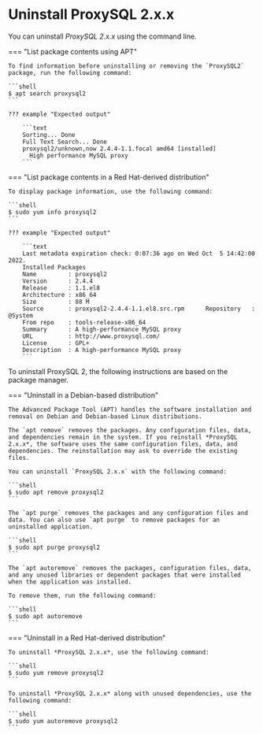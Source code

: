 # Uninstall ProxySQL 2.x.x

You can uninstall *ProxySQL 2.x.x* using the command line.

=== "List package contents using APT"

    To find information before uninstalling or removing the `ProxySQL2` package, run the following command:

    ```shell
    $ apt search proxysql2
    ```

    ??? example "Expected output"

        ```text
        Sorting... Done
        Full Text Search... Done
        proxysql2/unknown,now 2.4.4-1.1.focal amd64 [installed]
          High performance MySQL proxy
        ```



=== "List package contents in a Red Hat-derived distribution"

    To display package information, use the following command:

    ```shell
    $ sudo yum info proxysql2
    ```

    ??? example "Expected output"

        ```text
        Last metadata expiration check: 0:07:36 ago on Wed Oct  5 14:42:00 2022.
        Installed Packages
        Name         : proxysql2
        Version      : 2.4.4
        Release      : 1.1.el8
        Architecture : x86_64
        Size         : 88 M
        Source       : proxysql2-2.4.4-1.1.el8.src.rpm      Repository   : @System
        From repo    : tools-release-x86_64
        Summary      : A high-performance MySQL proxy
        URL          : http://www.proxysql.com/
        License      : GPL+
        Description  : A high-performance MySQL proxy
        ```

To uninstall ProxySQL 2, the following instructions are based on the package manager.

=== "Uninstall in a Debian-based distribution"

    The Advanced Package Tool (APT) handles the software installation and removal on Debian and Debian-based Linux distributions.

    The `apt remove` removes the packages. Any configuration files, data, and dependencies remain in the system. If you reinstall *ProxySQL 2.x.x*, the software uses the same configuration files, data, and dependencies. The reinstallation may ask to override the existing files.

    You can uninstall `ProxySQL 2.x.x` with the following command:

    ```shell
    $ sudo apt remove proxysql2
    ```

    The `apt purge` removes the packages and any configuration files and data. You can also use `apt purge` to remove packages for an uninstalled application.

    ```shell
    $ sudo apt purge proxysql2
    ```

    The `apt autoremove` removes the packages, configuration files, data, and any unused libraries or dependent packages that were installed when the application was installed.

    To remove them, run the following command:

    ```shell
    $ sudo apt autoremove
    ```

=== "Uninstall in a Red Hat-derived distribution"

    To uninstall *ProxySQL 2.x.x*, use the following command:

    ```shell
    $ sudo yum remove proxysql2
    ```

    To uninstall *ProxySQL 2.x.x* along with unused dependencies, use the following command:

    ```shell
    $ sudo yum autoremove proxysql2
    ```
